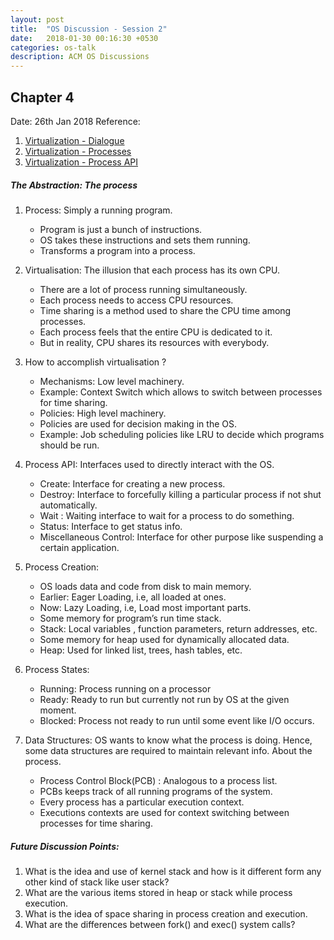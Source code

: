 ```yaml
---
layout: post
title:  "OS Discussion - Session 2"
date:   2018-01-30 00:16:30 +0530
categories: os-talk
description: ACM OS Discussions
---
```


## Chapter 4

Date: 26th Jan 2018
Reference: 
1. [Virtualization - Dialogue](http://pages.cs.wisc.edu/~remzi/OSTEP/dialogue-virtualization.pdf)
2. [Virtualization - Processes](http://pages.cs.wisc.edu/~remzi/OSTEP/cpu-intro.pdf)
3. [Virtualization - Process API](http://pages.cs.wisc.edu/~remzi/OSTEP/cpu-api.pdf)  

##### The Abstraction: The process 

1. Process: Simply a running program.
    - Program is just a bunch of instructions.
    - OS takes these instructions and sets them running. 
    - Transforms a program into a process.  


2. Virtualisation: The illusion that each process has its own CPU.
    - There are a lot of process running simultaneously.
    - Each process needs to access CPU resources. 
    - Time sharing is a method used to share the CPU time among processes. 
    - Each process feels that the entire CPU is dedicated to it. 
    - But in reality, CPU shares its resources with everybody. 

3. How to accomplish virtualisation ? 
    - Mechanisms: Low level machinery. 
    - Example: Context Switch which allows to switch between processes for time sharing.
    - Policies: High level machinery.
    - Policies are used for decision making in the OS. 
    - Example: Job scheduling policies like LRU to decide which programs should be run.

4. Process API: Interfaces used to directly interact with the OS. 
    - Create: Interface for creating a new process. 
    - Destroy: Interface to forcefully killing a particular process if not shut automatically. 
    - Wait : Waiting interface to wait for a process to do something. 
    - Status: Interface to get status info. 
    - Miscellaneous Control: Interface for other purpose like suspending a certain application. 

5. Process Creation: 
    - OS loads data and code from disk to main memory.
    - Earlier: Eager Loading, i.e, all loaded at ones.
    - Now: Lazy Loading, i.e, Load most important parts.
    - Some memory for program’s run time stack. 
    - Stack: Local variables , function parameters, return addresses, etc. 
    - Some memory for heap used for dynamically allocated data.
    - Heap: Used for linked list, trees, hash tables, etc. 
 
6. Process States:
    - Running: Process running on a processor
    - Ready: Ready to run but currently not run by OS at the given moment. 
    - Blocked: Process not ready to run until some event like I/O occurs.

7. Data Structures: OS wants to know what the process is doing.  Hence, some data structures are required to maintain relevant info. About the process.
    - Process Control Block(PCB) : Analogous to a process list.
    - PCBs keeps track of all running programs of the system. 
    - Every process has a particular execution context. 
    - Executions contexts are used for context switching between processes for time sharing.

##### Future Discussion Points:

1. What is the idea and use of kernel stack and how is it different form any other kind of stack like user stack?
2. What are the various items stored in heap or stack while process execution. 
3. What is the idea of space sharing in process creation and execution. 
4. What are the differences between fork() and exec() system calls?
